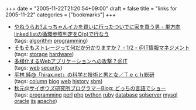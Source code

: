 +++
date = "2005-11-22T21:20:54+09:00"
draft = false
title = "links for 2005-11-22"
categories = ["bookmarks"]
+++

<ul>
	<li>
		<div><a href="http://d.hatena.ne.jp/yaneurao/20051117#p1">やねうらお?よっちゃんイカを買いに行ったついでに家を買う男 - 単方向linked listの循環参照判定をO(n)で行なう</a></div>
		<div>(tags: <a href="http://del.icio.us/nobu666/algorithm">algorithm</a> <a href="http://del.icio.us/nobu666/programming">programming</a>)</div>
	</li>
	<li>
		<div><a href="http://www.atmarkit.co.jp/fbiz/cbuild/serial/backup/03/01.html">そもそもストレージって何だか分かりますか？ - 1/2 - ＠IT情報マネジメント</a></div>
		<div>(tags: <a href="http://del.icio.us/nobu666/storage">storage</a> <a href="http://del.icio.us/nobu666/hardware">hardware</a>)</div>
	</li>
	<li>
		<div><a href="http://www.atmarkit.co.jp/fsecurity/rensai/waf02/waf01.html">多様化するWebアプリケーションへの攻撃 ? ＠IT</a></div>
		<div>(tags: <a href="http://del.icio.us/nobu666/web">web</a> <a href="http://del.icio.us/nobu666/security">security</a>)</div>
	</li>
	<li>
		<div><a href="http://blog-tech.rikunabi-next.yahoo.co.jp/blog/hirabayashi/50">平林 純@「hirax.net」の科学と技術と男と女／Ｔｅｃｈ総研</a></div>
		<div>(tags: <a href="http://del.icio.us/nobu666/column">column</a> <a href="http://del.icio.us/nobu666/blog">blog</a> <a href="http://del.icio.us/nobu666/web">web</a> <a href="http://del.icio.us/nobu666/history">history</a> <a href="http://del.icio.us/nobu666/sbm">sbm</a>)</div>
	</li>
	<li>
		<div><a href="http://labs.cybozu.co.jp/blog/akky/archives/2005/11/post_51.html">秋元@サイボウズ研究所プログラマーBlog: どっちの言語でショー</a></div>
		<div>(tags: <a href="http://del.icio.us/nobu666/programming">programming</a> <a href="http://del.icio.us/nobu666/perl">perl</a> <a href="http://del.icio.us/nobu666/php">php</a> <a href="http://del.icio.us/nobu666/python">python</a> <a href="http://del.icio.us/nobu666/ruby">ruby</a> <a href="http://del.icio.us/nobu666/database">database</a> <a href="http://del.icio.us/nobu666/sqlserver">sqlserver</a> <a href="http://del.icio.us/nobu666/mysql">mysql</a> <a href="http://del.icio.us/nobu666/oracle">oracle</a> <a href="http://del.icio.us/nobu666/iis">iis</a> <a href="http://del.icio.us/nobu666/apache">apache</a>)</div>
	</li>
</ul>
